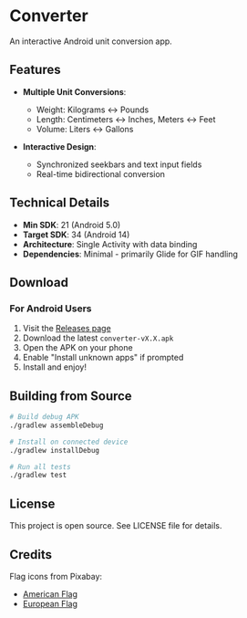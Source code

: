 # Converter

An interactive Android unit conversion app.

## Features

- **Multiple Unit Conversions**:
  - Weight: Kilograms ↔ Pounds
  - Length: Centimeters ↔ Inches, Meters ↔ Feet
  - Volume: Liters ↔ Gallons

- **Interactive Design**:
  - Synchronized seekbars and text input fields
  - Real-time bidirectional conversion

## Technical Details

- **Min SDK**: 21 (Android 5.0)
- **Target SDK**: 34 (Android 14)
- **Architecture**: Single Activity with data binding
- **Dependencies**: Minimal - primarily Glide for GIF handling

## Download

### For Android Users
1. Visit the [Releases page](https://github.com/SlipsKnuten/Converter/releases)
2. Download the latest `converter-vX.X.apk`
3. Open the APK on your phone
4. Enable "Install unknown apps" if prompted
5. Install and enjoy!

## Building from Source

```bash
# Build debug APK
./gradlew assembleDebug

# Install on connected device
./gradlew installDebug

# Run all tests
./gradlew test
```

## License

This project is open source. See LICENSE file for details.

## Credits

Flag icons from Pixabay:
- [American Flag](https://pixabay.com/sv/vectors/amerikanska-flaggan-usa-flagga-2144392/)
- [European Flag](https://pixabay.com/sv/vectors/europa-europeiska-unionen-flagga-155191/)